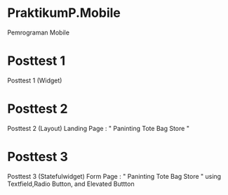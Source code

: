 # PraktikumP.Mobile
Pemrograman Mobile
# Posttest 1
Posttest 1 (Widget)
# Posttest 2
Posttest 2 (Layout)
Landing Page : " Paninting Tote Bag Store "
# Posttest 3
Posttest 3 (Statefulwidget)
Form Page :  " Paninting Tote Bag Store "
using Textfield,Radio Button, and Elevated Buttton

